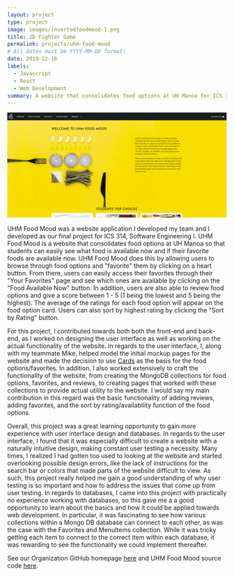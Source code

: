 ```yaml
---
layout: project
type: project
image: images/invertedfoodmood-1.png
title: 2D Fighter Game
permalink: projects/uhm-food-mood
# All dates must be YYYY-MM-DD format!
date: 2019-12-16
labels:
  - Javascript
  - React
  - Web Development
summary: A website that consolidates food options at UH Manoa for ICS 314.
---
```


<img class="ui medium right floated rounded image" src="../images/UHMFoodMood.PNG">

UHM Food Mood was a website application I developed my team and I developed as our final project for ICS 314, Software Engineering I. UHM Food Mood is a website that consolidates food options at UH Manoa so that students can easily see what food is available now and if their favorite foods are available now. UHM Food Mood does this by allowing users to browse through food options and "favorite" them by clicking on a heart button. From there, users can easily access their favorites through their "Your Favorites" page and see which ones are available by clicking on the "Food Available Now" button. In addition, users are also able to review food options and give a score between 1 - 5 (1 being the lowest and 5 being the highest). The average of the ratings for each food option will appear on the food option card. Users can also sort by highest rating by clicking the "Sort by Rating" button.

For this project, I contributed towards both both the front-end and back-end, as I worked on designing the user interface as well as working on the actual functionality of the website. In regards to the user interface, I, along with my teammate Mike, helped model the initial mockup pages for the website and made the decision to use <a href="https://react.semantic-ui.com/views/card/">Cards</a> as the basis for the food options/favorites. In addition, I also worked extensively to craft the functionality of the website, from creating the MongoDB collections for food options, favorites, and reviews, to creating pages that worked with these collections to provide actual utility to the website. I would say my main contribution in this regard was the basic functionality of adding reviews, adding favorites, and the sort by rating/availability function of the food options. 

Overall, this project was a great learning opportunity to gain more experience with user interface design and databases. In regards to the user interface, I found that it was especially difficult to create a website with a naturally intuitive design, making constant user testing a necessity. Many times, I realized I had gotten too used to looking at the website and started overlooking possible design errors, like the lack of instructions for the search bar or colors that made parts of the website difficult to view. As such, this project really helped me gain a good understanding of why user testing is so important and how to address the issues that come up from user testing. In regards to databases, I came into this project with practically no experience working with databases, so this gave me a a good opportunity to learn about the basics and how it could be applied towards web development. In particular, it was fascinating to see how various collections within a Mongo DB database can connect to each other, as was the case with the Favorites and MenuItems collection. While it was tricky getting each item to connect to the correct item within each database, it was rewarding to see the functionality we could implement thereafter.

See our Organization GitHub homepage <a href="https://uhm-food-mood.github.io/">here</a> and UHM Food Mood source code <a href="https://github.com/uhm-food-mood/uhm-food-mood">here</a>.
